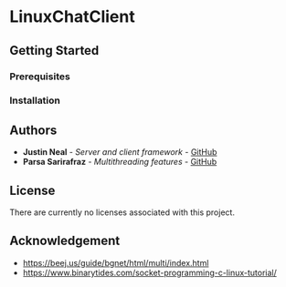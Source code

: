 # LinuxChatClient

## Getting Started

### Prerequisites

### Installation

## Authors
* **Justin Neal** - *Server and client framework* - [GitHub](https://github.com/JustinJNEAL)
* **Parsa Sarirafraz** - *Multithreading features* - [GitHub](https://github.com/psarirafraz)

## License

There are currently no licenses associated with this project.

## Acknowledgement

* https://beej.us/guide/bgnet/html/multi/index.html
* https://www.binarytides.com/socket-programming-c-linux-tutorial/
